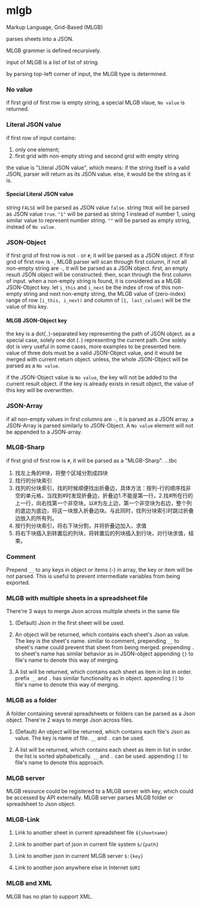 # mlgb
Markup Language, Grid-Based (MLGB)

parses sheets into a JSON.

MLGB grammer is defined recursively.

input of MLGB is a list of list of string.

by parsing top-left corner of input, the MLGB type is determined.

### No value
if first grid of first row is empty string, a special MLGB vlaue, `No value` is returned.

### Literal JSON value
if first row of input contains:
1) only one element;
2) first grid with non-empty string and second grid with empty string

the value is "Literal JSON value", which means:
if the string itself is a valid JSON, parser will return as its JSON value.
else, it would be the string as it is.

#### Special Literal JSON value
string `FALSE` will be parsed as JSON value `false`.
string `TRUE` will be parsed as JSON value `true`.
`"1"` will be parsed as string 1 instead of number 1, using similar value to represent number string.
`""` will be parsed as empty string, instead of `No value`.

### JSON-Object
if first grid of first row is not `-` or `#`, it will be parsed as a JSON object.
if first grid of first row is `-`, MLGB parser will scan through first column, if not all non-empty string are `-`, it will be parsed as a JSON object.
first, an empty result JSON object will be constructed.
then, scan through the first column of input. when a non-empty string is found, it is considered as a MLGB JSON-Object key.
let `i_this` and `i_next` be the index of row of this non-empty string and next non-empty string,
the MLGB value of (zero-index) range of row `[i_this, i_next)` and column of `[1, last_column]` will be the value of this key.

#### MLGB JSON-Object key
the key is a dot(`.`)-separated key representing the path of JSON object. as a special case, solely one dot (`.`) representing the current path.
One solely dot is very useful in some cases, more examples to be presented here.
value of three dots must be a valid JSON-Object value, and it would be merged with current return object. unless, the whole JSON-Object will be parsed as a `No value`.

if the JSON-Object value is `No value`, the key will not be added to the current result object.
if the key is already exists in result object, the value of this key will be overwritten.

### JSON-Array
if all non-empty values in first columns are `-`, it is parsed as a JSON array.
a JSON-Array is parsed similarly to JSON-Object. A `No value` element will not be appended to a JSON-array.

### MLGB-Sharp
if first grid of first row is `#`, it will be parsed as a "MLGB-Sharp".
...tbc
1. 找左上角的#块，将整个区域分割成四块
2. 找行的分块索引
3. 找列的分块索引，找的时候顺便找出折叠边，具体方法：按列-行的顺序找非空的单元格，当找到#时发现折叠边，折叠边1.不能是第一行，2.找#所在行的上一行，向右找第一个非空块，以#为左上边，第一个非空块为右边，整个列的底边为底边，将这一块放入折叠边块。与此同时，找列分块索引时跳过折叠边放入的所有列。
4. 按行列分块索引，将右下块分割，并将折叠边加入，求值
5. 将右下块插入到转置后的列块，将转置后的列块插入到行块，对行块求值，结束。

### Comment
Prepend `__` to any keys in object or items (-) in array, the key or item will be not parsed. This is useful to prevent intermediate variables from being exported.

### MLGB with multiple sheets in a spreadsheet file
There're 3 ways to merge Json across multiple sheets in the same file
1. (Default) Json in the first sheet will be used.

2. An object will be returned, which contains each sheet's Json as value. The key is the sheet's name.
    similar to comment, prepending `__` to sheet's name could prevent that sheet from being merged.
    prepending `.` to sheet's name has similar behavior as in JSON-object
    appending `{}` to file's name to denote this way of merging.

3. A list will be returned, which contains each sheet as item in list in order.
    prefix `__` and `.` has similar functionality as in object.
    appending `[]` to file's name to denote this way of merging.
    
### MLGB as a folder
A folder containing several spreadsheets or folders can be parsed as a Json object.
There're 2 ways to merge Json across files.
1. (Default) An object will be returned, which contains each file's Json as value. The key is name of file.
    `__` and `.` can be used.

2. A list will be returned, which contains each sheet as item in list in order.
   the list is sorted alphabetically.
   `__` and `.` can be used.
   appending `[]` to file's name to denote this approach.
   
### MLGB server
MLGB resource could be registered to a MLGB server with key, which could be accessed by API externally. MLGB server parses MLGB folder or spreadsheet to Json object.

### MLGB-Link
1. Link to another sheet in current spreadsheet file
`${sheetname}`

2. Link to another part of json in current file system
`$/{path}`

3. Link to another json in current MLGB server
`$:{key}`

4. Link to another json anywhere else in Internet
`$URI`

### MLGB and XML
MLGB has no plan to support XML.
